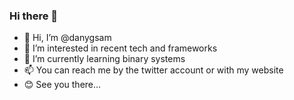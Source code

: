 ### Hi there 👋

- 👋 Hi, I’m @danygsam
- 👀 I’m interested in recent tech and frameworks
- 🌱 I’m currently learning binary systems
- 📫 You can reach me by the twitter account or with my website
- 😊 See you there...
